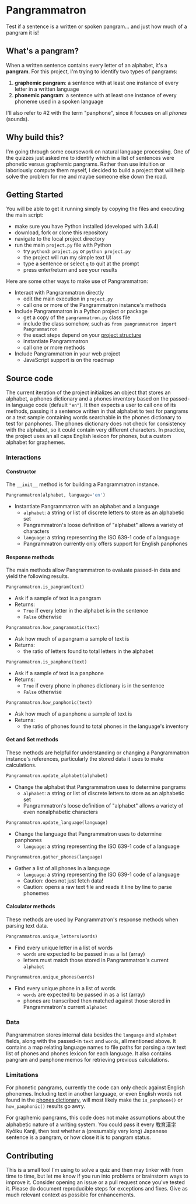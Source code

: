 # Pangrammatron

Test if a sentence is a written or spoken pangram... and just how much of a pangram it is!

## What's a pangram?

When a written sentence contains every letter of an alphabet, it's a **pangram**. For this project, I'm trying to identify two types of pangrams:
1. **graphemic pangram**: a sentence with at least one instance of every letter in a written language
2. **phonemic pangram**: a sentence with at least one instance of every phoneme used in a spoken language

I'll also refer to #2 with the term "panphone", since it focuses on all _phones_ (sounds).

## Why build this?

I'm going through some coursework on natural language processing. One of the quizzes just asked me to identify which in a list of sentences were phonetic versus graphemic pangrams. Rather than use intuition or laboriously compute them myself, I decided to build a project that will help solve the problem for me and maybe someone else down the road.

## Getting Started

You will be able to get it running simply by copying the files and executing the main script:
- make sure you have Python installed (developed with 3.6.4)
- download, fork or clone this repository
- navigate to the local project directory
- run the main `project.py` file with Python
	- try `python3 project.py` or `python project.py`
	- the project will run my simple text UI
	- type a sentence or select `q` to quit at the prompt
	- press enter/return and see your results

Here are some other ways to make use of Pangrammatron:
- Interact with Pangrammatron directly
	- edit the main execution in `project.py`
	- call one or more of the Pangrammatron instance's methods
- Include Pangrammatron in a Python project or package
	- get a copy of the `pangrammatron.py` class file
	- include the class somehow, such as `from pangrammatron import Pangrammatron`
	- the exact steps depend on your [project structure](https://docs.python.org/3/tutorial/modules.html)
	- instantiate Pangrammatron
	- call one or more methods
- Include Pangrammatron in your web project
	- JavaScript support is on the roadmap

## Source code

The current iteration of the project initializes an object that stores an alphabet, a phones dictionary and a phones inventory based on the passed-in language code (default `"en"`). It then expects a user to call one of its methods, passing it a sentence written in that alphabet to test for pangrams or a text sample containing words searchable in the phones dictionary to test for panphones. The phones dictionary does not check for consistency with the alphabet, so it could contain very different characters. In practice, the project uses an all caps English lexicon for phones, but a custom alphabet for graphemes.

### Interactions

#### Constructor

The `__init__` method is for building a Pangrammatron instance.

```Python
Pangrammatron(alphabet, language='en')
```
- Instantiate Pangrammatron with an alphabet and a language
	- `alphabet`: a string or list of discrete letters to store as an alphabetic set
	- Pangrammatron's loose definition of "alphabet" allows a variety of characters
	- `language`: a string representing the ISO 639-1 code of a language
	- Pangrammatron currently only offers support for English panphones

#### Response methods

The main methods allow Pangrammatron to evaluate passed-in data and yield the following results.

```Python
Pangrammatron.is_pangram(text)
```
- Ask if a sample of text is a pangram
- Returns:
	- `True` if every letter in the alphabet is in the sentence
	- `False` otherwise

```Python
Pangrammatron.how_pangrammatic(text)
```
- Ask how much of a pangram a sample of text is
- Returns:
	- the ratio of letters found to total letters in the alphabet

```Python
Pangrammatron.is_panphone(text)
```
- Ask if a sample of text is a panphone
- Returns:
	- `True` if every phone in phones dictionary is in the sentence
	- `False` otherwise

```Python
Pangrammatron.how_panphonic(text)
```
- Ask how much of a panphone a sample of text is
- Returns:
	- the ratio of phones found to total phones in the language's inventory

#### Get and Set methods

These methods are helpful for understanding or changing a Pangrammatron instance's references, particularly the stored data it uses to make calculations.

```Python
Pangrammatron.update_alphabet(alphabet)
```
- Change the alphabet that Pangrammatron uses to determine pangrams
	- `alphabet`: a string or list of discrete letters to store as an alphabetic set
	- Pangrammatron's loose definition of "alphabet" allows a variety of even nonalphabetic characters

```Python
Pangrammatron.update_language(language)
```
- Change the language that Pangrammatron uses to determine panphones
	- `language`: a string representing the ISO 639-1 code of a language

```Python
Pangrammatron.gather_phones(language)
```
- Gather a list of all phones in a language
	- `language`: a string representing the ISO 639-1 code of a language
	- Caution: does not just fetch data!
	- Caution: opens a raw text file and reads it line by line to parse phonemes

#### Calculator methods

These methods are used by Pangrammatron's response methods when parsing text data. 

```Python
Pangrammatron.unique_letters(words)
```
- Find every unique letter in a list of words
	- `words` are expected to be passed in as a list (array)
	- letters must match those stored in Pangrammatron's current `alphabet`

```Python
Pangrammatron.unique_phones(words)
```
- Find every unique phone in a list of words
	- `words` are expected to be passed in as a list (array)
	- phones are transcribed then matched against those stored in Pangrammatron's current `alphabet`

### Data

Pangrammatron stores internal data besides the `language` and `alphabet` fields, along with the passed-in `text` and `words`, all mentioned above. It contains a map relating language names to file paths for parsing a raw text list of phones and phones lexicon for each language. It also contains pangram and panphone memos for retrieving previous calculations.

### Limitations

For phonetic pangrams, currently the code can only check against English phonemes. Including text in another language, or even English words not found in the [phones dictionary](http://www.speech.cs.cmu.edu/cgi-bin/cmudict), will most likely make the `is_panphone()` or `how_panphonic()` results go awry.

For graphemic pangrams, this code does not make assumptions about the alphabetic nature of a writing system. You could pass it every [教育漢字](http://www.mext.go.jp/a_menu/shotou/new-cs/youryou/syo/koku/001.htm) Kyōiku Kanji, then test whether a (presumably very long) Japanese sentence is a pangram, or how close it is to pangram status.

## Contributing

This is a small tool I'm using to solve a quiz and then may tinker with from time to time, but let me know if you run into problems or brainstorm ways to improve it. Consider opening an issue or a pull request once you've tested it. Please do document reproducible steps for exceptions and fixes. Give as much relevant context as possible for enhancements.
